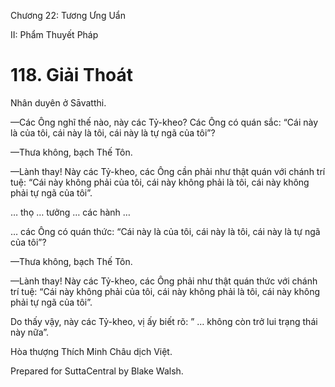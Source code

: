  

Chương 22: Tương Ưng Uẩn

II: Phẩm Thuyết Pháp

# 118\. Giải Thoát

Nhân duyên ở Sāvatthi.

—Các Ông nghĩ thế nào, này các Tỷ-kheo? Các Ông có quán sắc: “Cái này là của tôi, cái này là tôi, cái này là tự ngã của tôi”?

—Thưa không, bạch Thế Tôn.

—Lành thay! Này các Tỷ-kheo, các Ông cần phải như thật quán với chánh trí tuệ: “Cái này không phải của tôi, cái này không phải là tôi, cái này không phải tự ngã của tôi”.

… thọ … tưởng … các hành …

… các Ông có quán thức: “Cái này là của tôi, cái này là tôi, cái này là tự ngã của tôi”?

—Thưa không, bạch Thế Tôn.

—Lành thay! Này các Tỷ-kheo, các Ông phải như thật quán thức với chánh trí tuệ: “Cái này không phải của tôi, cái này không phải là tôi, cái này không phải tự ngã của tôi”.

Do thấy vậy, này các Tỷ-kheo, vị ấy biết rõ: ” … không còn trở lui trạng thái này nữa”.

Hòa thượng Thích Minh Châu dịch Việt.

Prepared for SuttaCentral by Blake Walsh.